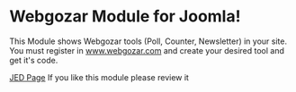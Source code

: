 Webgozar Module for Joomla!
===========================

This Module shows Webgozar tools (Poll, Counter, Newsletter) in your site. You must register in www.webgozar.com and create your desired tool and get it's code.

[JED Page](http://extensions.joomla.org/extensions/extension/site-management/analytics/webgozar) If you like this module please review it
